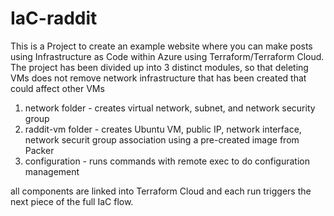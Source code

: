 # IaC-raddit

This is a Project to create an example website where you can make posts using Infrastructure as Code within Azure using Terraform/Terraform Cloud.  The project has been divided up into 3 distinct modules, so that deleting VMs does not remove network infrastructure that has been created that could affect other VMs

1) network folder - creates virtual network, subnet, and network security group
2) raddit-vm folder - creates Ubuntu VM, public IP, network interface, network securit group association using a pre-created image from Packer
3) configuration - runs commands with remote exec to do configuration management

all components are linked into Terraform Cloud and each run triggers the next piece of the full IaC flow.

